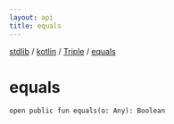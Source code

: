 ```yaml
---
layout: api
title: equals
---
```

[stdlib](../../index.html) / [kotlin](../index.html) / [Triple](index.html) / [equals](equals.html)

# equals

```
open public fun equals(o: Any): Boolean
```
